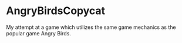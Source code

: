 # AngryBirdsCopycat
My attempt at a game which utilizes the same game mechanics as the popular game Angry Birds.

